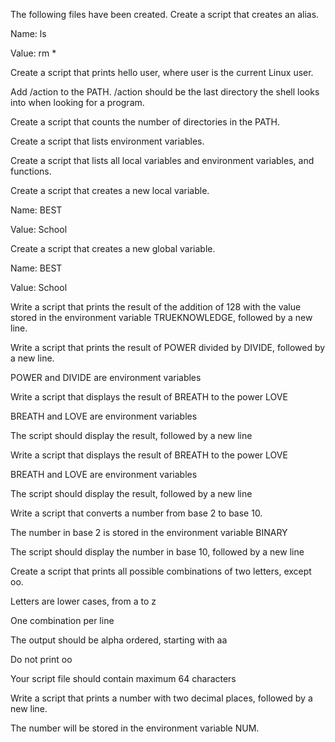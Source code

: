 The following files have been created.
Create a script that creates an alias.



Name: ls

Value: rm *

Create a script that prints hello user, where user is the current Linux user.


Add /action to the PATH. /action should be the last directory the shell looks into when looking for a program.


Create a script that counts the number of directories in the PATH.


Create a script that lists environment variables.



Create a script that lists all local variables and environment variables, and functions.




Create a script that creates a new local variable.



Name: BEST

Value: School




Create a script that creates a new global variable.



Name: BEST

Value: School



Write a script that prints the result of the addition of 128 with the value stored in the environment variable TRUEKNOWLEDGE, followed by a new line.



Write a script that prints the result of POWER divided by DIVIDE, followed by a new line.



POWER and DIVIDE are environment variables


Write a script that displays the result of BREATH to the power LOVE



BREATH and LOVE are environment variables

The script should display the result, followed by a new line


Write a script that displays the result of BREATH to the power LOVE



BREATH and LOVE are environment variables

The script should display the result, followed by a new line


Write a script that converts a number from base 2 to base 10.



The number in base 2 is stored in the environment variable BINARY

The script should display the number in base 10, followed by a new line


Create a script that prints all possible combinations of two letters, except oo.



Letters are lower cases, from a to z

One combination per line

The output should be alpha ordered, starting with aa

Do not print oo

Your script file should contain maximum 64 characters


Write a script that prints a number with two decimal places, followed by a new line.



The number will be stored in the environment variable NUM.
